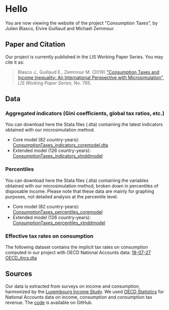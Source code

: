 # Hello

You are now viewing the website of the project "Consumption Taxes", by Julien Blasco, Elvire Guillaud and Michaël Zemmour.

## Paper and Citation
Our project is currently published in the LIS Working Paper Series. You may cite it as:
> Blasco J., Guillaud E., Zemmour M. (2019) ["Consumption Taxes and Income Inequality: An International Perspective with Microsimulation"](http://www.lisdatacenter.org/wps/liswps/785.pdf), _LIS Working Paper Series_, No. 785.

## Data
### Aggregated indicators (Gini coefficients, global tax ratios, etc.)
You can download here the Stata files (.dta) containing the latest indicators obtained with our microsimulation method.
- Core model (82 country-years): [ConsumptionTaxes_indicators_coremodel.dta](https://github.com/JulienBlasco/consumption-taxes/blob/master/DTA/ConsumptionTaxes_indicators_coremodel.dta?raw=true "ConsumptionTaxes_indicators_coremodel.dta")
- Extended model (126 country-years): [ConsumptionTaxes_indicators_xtnddmodel](https://github.com/JulienBlasco/consumption-taxes/raw/master/DTA/ConsumptionTaxes_indicators_xtnddmodel.dta "ConsumptionTaxes_indicators_xtnddmodel")

### Percentiles
You can download here the Stata files (.dta) containing the variables obtained with our microsimulation method, broken down in percentiles of disposable income. Please note that these data are mainly for graphing purposes, not detailed analysis at the percentile level.
- Core model (82 country-years): [ConsumptionTaxes_percentiles_coremodel](https://github.com/JulienBlasco/consumption-taxes/raw/master/DTA/ConsumptionTaxes_percentiles_coremodel.dta "ConsumptionTaxes_percentiles_coremodel")
- Extended model (126 country-years): [ConsumptionTaxes_percentiles_xtnddmodel](https://github.com/JulienBlasco/consumption-taxes/raw/master/DTA/ConsumptionTaxes_percentiles_xtnddmodel.dta "ConsumptionTaxes_percentiles_xtnddmodel")

### Effective tax rates on consumption
The following dataset contains the implicit tax rates on consumption computed in our project with OECD National Accounts data: [18-07-27 OECD_itrcs.dta](https://github.com/JulienBlasco/consumption-taxes/raw/master/Itrcs%20scalings/Implicit%20tax%20rates/DTA/18-07-27%20OECD_itrcs.dta)

## Sources

Our data is extracted from surveys on income and consumption, harmonized by the [Luxembourg Income Study](https://www.lisdatacenter.org). We used [OECD Statistics](https://stats.oecd.org) for National Accounts data on income, consumption and consumption tax revenue. The [code](https://github.com/JulienBlasco/consumption-taxes) is available on GitHub.
